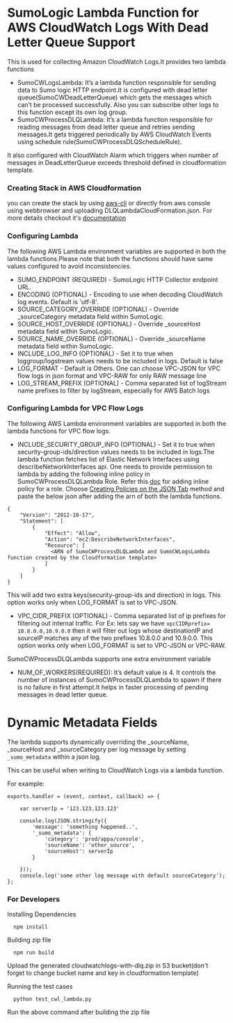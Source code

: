 # SumoLogic Lambda Function for AWS CloudWatch Logs With Dead Letter Queue Support

This is used for collecting Amazon CloudWatch Logs.It provides two lambda functions

* SumoCWLogsLambda: It’s a lambda function responsible for sending data to Sumo logic HTTP endpoint.It is configured with dead letter queue(SumoCWDeadLetterQueue) which gets the messages which can’t be processed successfully. Also you can subscribe other logs to this function except its own log group.
* SumoCWProcessDLQLambda: It’s a lambda function responsible for reading messages from dead letter queue and retries sending messages.It gets triggered periodically by AWS CloudWatch Events using schedule rule(SumoCWProcessDLQScheduleRule).

It also configured with CloudWatch Alarm which triggers when number of messages in DeadLetterQueue exceeds threshold defined in cloudformation template.

### Creating Stack in AWS Cloudformation
you can create the stack by using [aws-cli](https://docs.aws.amazon.com/AWSCloudFormation/latest/UserGuide/using-cfn-cli-creating-stack.html) or directly from aws console using webbrowser and uploading DLQLambdaCloudFormation.json. For more details checkout it's [documentation](https://help.sumologic.com/Send-Data/Collect-from-Other-Data-Sources/Amazon-CloudWatch-Logs)

### Configuring Lambda

The following AWS Lambda environment variables are supported in both the lambda functions.Please note that both the functions should have same values configured to avoid inconsistencies.

* SUMO_ENDPOINT (REQUIRED) - SumoLogic HTTP Collector endpoint URL.
* ENCODING (OPTIONAL) - Encoding to use when decoding CloudWatch log events. Default is 'utf-8'.
* SOURCE_CATEGORY_OVERRIDE (OPTIONAL) - Override _sourceCategory metadata field within SumoLogic.
* SOURCE_HOST_OVERRIDE (OPTIONAL) - Override _sourceHost metadata field within SumoLogic.
* SOURCE_NAME_OVERRIDE (OPTIONAL) - Override _sourceName metadata field within SumoLogic.
* INCLUDE_LOG_INFO (OPTIONAL) - Set it to true when loggroup/logstream values needs to be included in logs. Default is false
* LOG_FORMAT - Default is Others. One can choose VPC-JSON for VPC flow logs in json format and VPC-RAW for only RAW message line
* LOG_STREAM_PREFIX (OPTIONAL) - Comma separated list of logStream name prefixes to filter by logStream, especially for AWS Batch logs

### Configuring Lambda for VPC Flow Logs
The following AWS Lambda environment variables are supported in both the lambda functions for VPC flow logs.

* INCLUDE_SECURITY_GROUP_INFO (OPTIONAL) - Set it to true when security-group-ids/direction values needs to be included in logs.The lambda function fetches list of Elastic Network Interfaces using describeNetworkInterfaces api.
One needs to provide permission to lambda by adding the following inline policy in SumoCWProcessDLQLambda Role.
Refer this [doc](https://docs.aws.amazon.com/IAM/latest/UserGuide/access_policies_manage-attach-detach.html#add-remove-policies-console) for adding inline policy for a role. Choose [Creating Policies on the JSON Tab](https://docs.aws.amazon.com/IAM/latest/UserGuide/access_policies_create.html#access_policies_create-json-editor) method and paste the below json after adding the arn of both the lambda functions.
```
{
    "Version": "2012-10-17",
    "Statement": [
        {
            "Effect": "Allow",
            "Action": "ec2:DescribeNetworkInterfaces",
            "Resource": [
              <ARN of SumoCWProcessDLQLambda and SumoCWLogsLambda function created by the Cloudformation template>
            ]
        }
    ]
}
```
This will add two extra keys(security-group-ids and direction) in logs. This option works only when LOG_FORMAT is set to VPC-JSON.
* VPC_CIDR_PREFIX (OPTIONAL) - Comma separated list of ip prefixes for filtering out internal traffic. For Ex: lets say we have `vpcCIDRprefix= 10.8.0.0,10.9.0.0` then it will filter out logs whose destinationIP and sourceIP matches any of the two prefixes 10.8.0.0 and 10.9.0.0. This option works only when LOG_FORMAT is set to VPC-JSON or VPC-RAW.


SumoCWProcessDLQLambda supports one extra environment variable
* NUM_OF_WORKERS(REQUIRED): It’s default value is 4. It controls the number of instances of SumoCWProcessDLQLambda to spawn if there is no failure in first attempt.It helps in faster processing of pending messages in dead letter queue.

# Dynamic Metadata Fields

The lambda supports dynamically overriding the _sourceName, _sourceHost and _sourceCategory per log message by setting `_sumo_metadata` within a json log.

This can be useful when writing to CloudWatch Logs via a lambda function.

For example:

```
exports.handler = (event, context, callback) => {

    var serverIp = '123.123.123.123'

    console.log(JSON.stringify({
        'message': 'something happened..',
        '_sumo_metadata': {
            'category': 'prod/appa/console',
            'sourceName': 'other_source',
            'sourceHost': serverIp
        }

    }));
    console.log('some other log message with default sourceCategory');
};

```

### For Developers

Installing Dependencies
```
  npm install
```

Building zip file
```
  npm run build
```
Upload the generated cloudwatchlogs-with-dlq.zip in S3 bucket(don't forget to change bucket name and key in cloudformation template)

Running the test cases

```
  python test_cwl_lambda.py
```
Run the above command after building the zip file

